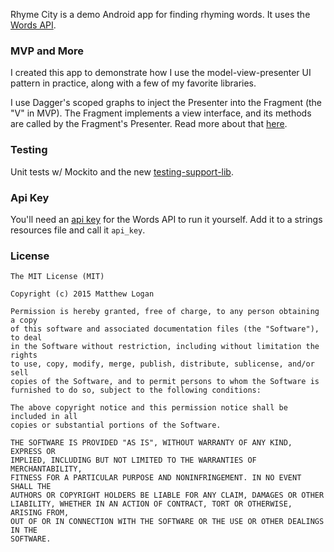Rhyme City is a demo Android app for finding rhyming words. It uses the [Words API](https://www.wordsapi.com/).

### MVP and More

I created this app to demonstrate how I use the model-view-presenter UI pattern in practice, along with a few of my favorite libraries.

I use Dagger's scoped graphs to inject the Presenter into the Fragment (the "V" in MVP). The Fragment implements a view interface, and its methods are called by the Fragment's Presenter. Read more about that [here](http://mattlogan.me/decoupling-the-presenter).

### Testing

Unit tests w/ Mockito and the new [testing-support-lib](https://developer.android.com/tools/testing-support-library/index.html).

### Api Key

You'll need an [api key](https://www.mashape.com/wordsapi/wordsapi) for the Words API to run it yourself. Add it to a strings resources file and call it `api_key`.

### License

```
The MIT License (MIT)

Copyright (c) 2015 Matthew Logan

Permission is hereby granted, free of charge, to any person obtaining a copy
of this software and associated documentation files (the "Software"), to deal
in the Software without restriction, including without limitation the rights
to use, copy, modify, merge, publish, distribute, sublicense, and/or sell
copies of the Software, and to permit persons to whom the Software is
furnished to do so, subject to the following conditions:

The above copyright notice and this permission notice shall be included in all
copies or substantial portions of the Software.

THE SOFTWARE IS PROVIDED "AS IS", WITHOUT WARRANTY OF ANY KIND, EXPRESS OR
IMPLIED, INCLUDING BUT NOT LIMITED TO THE WARRANTIES OF MERCHANTABILITY,
FITNESS FOR A PARTICULAR PURPOSE AND NONINFRINGEMENT. IN NO EVENT SHALL THE
AUTHORS OR COPYRIGHT HOLDERS BE LIABLE FOR ANY CLAIM, DAMAGES OR OTHER
LIABILITY, WHETHER IN AN ACTION OF CONTRACT, TORT OR OTHERWISE, ARISING FROM,
OUT OF OR IN CONNECTION WITH THE SOFTWARE OR THE USE OR OTHER DEALINGS IN THE
SOFTWARE.
```
